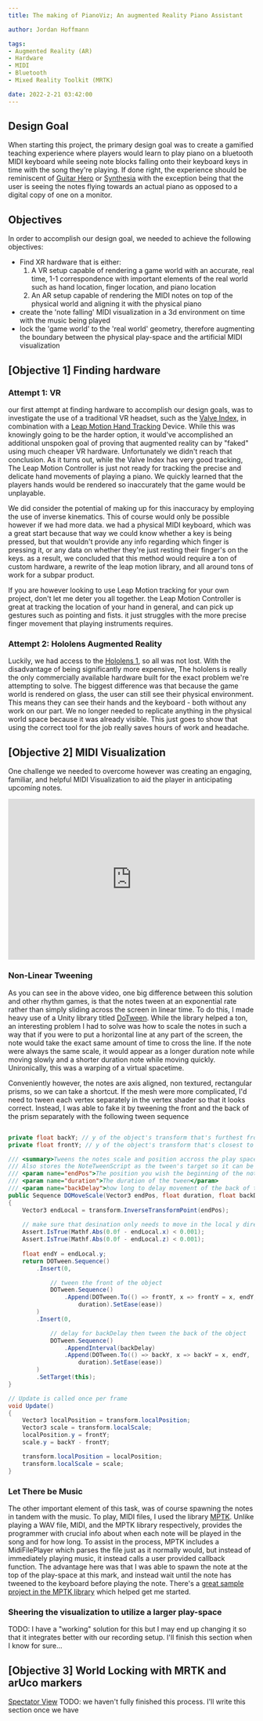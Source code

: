 ```yaml
---
title: The making of PianoViz; An augmented Reality Piano Assistant

author: Jordan Hoffmann

tags: 
- Augmented Reality (AR)
- Hardware
- MIDI
- Bluetooth
- Mixed Reality Toolkit (MRTK)

date: 2022-2-21 03:42:00
---
```


## Design Goal
When starting this project, the primary design goal was to create a gamified teaching experience where players would learn to play piano on a bluetooth MIDI keyboard while seeing note blocks falling onto their keyboard keys in time with the song they're playing. If done right, the experience should be reminiscent of [Guitar Hero](https://en.wikipedia.org/wiki/Guitar_Hero) or [Synthesia](https://synthesiagame.com/) with the exception being that the user is seeing the notes flying towards an actual piano as opposed to a digital copy of one on a monitor.

## Objectives
In order to accomplish our design goal, we needed to achieve the following objectives:
- Find XR hardware that is either:
  1. A VR setup capable of rendering a game world with an accurate, real time, 1-1 correspondence with important elements of the real world such as hand location, finger location, and piano location
  2. An AR setup capable of rendering the MIDI notes on top of the physical world and aligning it with the physical piano
- create the 'note falling' MIDI visualization in a 3d environment on time with the music being played
- lock the 'game world' to the 'real world' geometry, therefore augmenting the boundary between the physical play-space and the artificial MIDI visualization

## [Objective 1] Finding hardware

### Attempt 1: VR
our first attempt at finding hardware to accomplish our design goals, was to investigate the use of a traditional VR headset, such as the [Valve Index](https://store.steampowered.com/valveindex), in combination with a [Leap Motion Hand Tracking](https://www.ultraleap.com/product/leap-motion-controller/) Device. While this was knowingly going to be the harder option, it would've accomplished an additional unspoken goal of proving that augmented reality can by "faked" using much cheaper VR hardware. Unfortunately we didn't reach that conclusion. As it turns out, while the Valve Index has very good tracking, The Leap Motion Controller is just not ready for tracking the precise and delicate hand movements of playing a piano. We quickly learned that the players hands would be rendered so inaccurately that the game would be unplayable.

We did consider the potential of making up for this inaccuracy by employing the use of inverse kinematics. This of course would only be possible however if we had more data. we had a physical MIDI keyboard, which was a great start because that way we could know whether a key is being pressed, but that wouldn't provide any info regarding which finger is pressing it, or any data on whether they're just resting their finger's on the keys. as a result, we concluded that this method would require a ton of custom hardware, a rewrite of the leap motion library, and all around tons of work for a subpar product.

If you are however looking to use Leap Motion tracking for your own project, don't let me deter you all together. the Leap Motion Controller is great at tracking the location of your hand in general, and can pick up gestures such as pointing and fists. it just struggles with the more precise finger movement that playing instruments requires.

### Attempt 2: Hololens Augmented Reality
Luckily, we had access to the [Hololens 1](https://docs.microsoft.com/en-us/hololens/hololens1-hardware), so all was not lost. With the disadvantage of being significantly more expensive, The hololens is really the only commercially available hardware built for the exact problem we're attempting to solve. The biggest difference was that because the game world is rendered on glass, the user can still see their physical environment. This means they can see their hands and the keyboard - both without any work on our part. We no longer needed to replicate anything in the physical world space because it was already visible. This just goes to show that using the correct tool for the job really saves hours of work and headache.

## [Objective 2] MIDI Visualization
One challenge we needed to overcome however was creating an engaging, familiar, and helpful MIDI Visualization to aid the player in anticipating upcoming notes. 

<div style='position:relative; padding-bottom:calc(56.25% + 44px)'><iframe src='https://gfycat.com/ifr/BruisedEssentialEider' frameborder='0' scrolling='no' width='100%' height='100%' style='position:absolute;top:0;left:0;' allowfullscreen></iframe></div>

### Non-Linear Tweening
As you can see in the above video, one big difference between this solution and other rhythm games, is that the notes tween at an exponential rate rather than simply sliding across the screen in linear time. To do this, I made heavy use of a Unity library titled [DoTween](http://dotween.demigiant.com/). While the library helped a ton, an interesting problem I had to solve was how to scale the notes in such a way that if you were to put a horizontal line at any part of the screen, the note would take the exact same amount of time to cross the line. If the note were always the same scale, it would appear as a longer duration note while moving slowly and a shorter duration note while moving quickly. Unironically, this was a warping of a virtual spacetime.

Conveniently however, the notes are axis aligned, non textured, rectangular prisms, so we can take a shortcut. If the mesh were more complicated, I'd need to tween each vertex separately in the vertex shader so that it looks correct. Instead, I was able to fake it by tweening the front and the back of the prism separately with the following tween sequence

```cs

private float backY; // y of the object's transform that's furthest from destination
private float frontY; // y of the object's transform that's closest to destination

/// <summary>Tweens the notes scale and position accross the play space
/// Also stores the NoteTweenScript as the tween's target so it can be used for filtered operations</summary>
/// <param name="endPos">The position you wish the beginning of the note to cross in world space</param>
/// <param name="duration">The duration of the tween</param>
/// <param name="backDelay">how long to delay movement of the back of the bar</param>
public Sequence DOMoveScale(Vector3 endPos, float duration, float backDelay, Ease ease)
{
    Vector3 endLocal = transform.InverseTransformPoint(endPos);
    
    // make sure that desination only needs to move in the local y direction
    Assert.IsTrue(Mathf.Abs(0.0f - endLocal.x) < 0.001);
    Assert.IsTrue(Mathf.Abs(0.0f - endLocal.z) < 0.001);
        
    float endY = endLocal.y;
    return DOTween.Sequence()
        .Insert(0,

            // tween the front of the object
            DOTween.Sequence()
                .Append(DOTween.To(() => frontY, x => frontY = x, endY,
                    duration).SetEase(ease))
        )
        .Insert(0,

            // delay for backDelay then tween the back of the object
            DOTween.Sequence()
                .AppendInterval(backDelay)
                .Append(DOTween.To(() => backY, x => backY = x, endY,
                    duration).SetEase(ease))
        )
        .SetTarget(this);
}

// Update is called once per frame
void Update()
{
    Vector3 localPosition = transform.localPosition;
    Vector3 scale = transform.localScale;
    localPosition.y = frontY;
    scale.y = backY - frontY;

    transform.localPosition = localPosition;
    transform.localScale = scale;
}
```

### Let There be Music
The other important element of this task, was of course spawning the notes in tandem with the music. To play, MIDI files, I used the library [MPTK](https://paxstellar.fr/). Unlike playing a WAV file, MIDI, and the MPTK library respectively, provides the programmer with crucial info about when each note will be played in the song and for how long. To assist in the process, MPTK includes a MidiFilePlayer which parses the file just as it normally would, but instead of immediately playing music, it instead calls a user provided callback function. The advantage here was that I was able to spawn the note at the top of the play-space at this mark, and instead wait until the note has tweened to the keyboard before playing the note. There's a [great sample project in the MPTK library](https://www.youtube.com/watch?v=A7jB-UchkdY&ab_channel=ThierryBachmann) which helped get me started.

### Sheering the visualization to utilize a larger play-space
TODO: I have a "working" solution for this but I may end up changing it so that it integrates better with our recording setup. I'll finish this section when I know for sure...

## [Objective 3] World Locking with MRTK and arUco markers
[Spectator View](https://microsoft.github.io/MixedReality-SpectatorView/README.html)
TODO: we haven't fully finished this process. I'll write this section once we have

